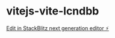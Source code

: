# vitejs-vite-lcndbb

[Edit in StackBlitz next generation editor ⚡️](https://stackblitz.com/~/github.com/michel47/vitejs-vite-lcndbb)